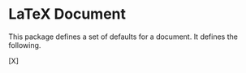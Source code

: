 # LaTeX Document

This package defines a set of defaults for a document. It defines the following.

[X] 
